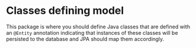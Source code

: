 # Classes defining model

This package is where you should define Java classes that are defined with an `@Entity` annotation indicating that instances of these classes will be persisted to the database and JPA should map them accordingly.
